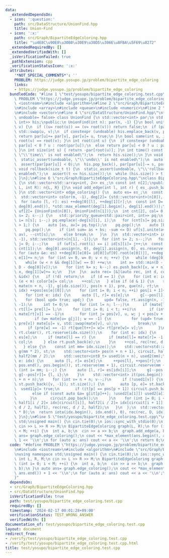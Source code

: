 ```yaml
---
data:
  _extendedDependsOn:
  - icon: ':question:'
    path: src/DataStructure/UnionFind.hpp
    title: Union-Find
  - icon: ':x:'
    path: src/Graph/BipartiteEdgeColoring.hpp
    title: "\u4E8C\u90E8\u30B0\u30E9\u30D5\u306E\u8FBA\u5F69\u8272"
  _extendedRequiredBy: []
  _extendedVerifiedWith: []
  _isVerificationFailed: true
  _pathExtension: cpp
  _verificationStatusIcon: ':x:'
  attributes:
    '*NOT_SPECIAL_COMMENTS*': ''
    PROBLEM: https://judge.yosupo.jp/problem/bipartite_edge_coloring
    links:
    - https://judge.yosupo.jp/problem/bipartite_edge_coloring
  bundledCode: "#line 1 \"test/yosupo/bipartite_edge_coloring.test.cpp\"\n#define\
    \ PROBLEM \"https://judge.yosupo.jp/problem/bipartite_edge_coloring\"\n#include\
    \ <iostream>\n#include <algorithm>\n#line 2 \"src/Graph/BipartiteEdgeColoring.hpp\"\
    \n#include <array>\n#include <queue>\n#include <numeric>\n#line 2 \"src/DataStructure/UnionFind.hpp\"\
    \n#include <vector>\n#line 4 \"src/DataStructure/UnionFind.hpp\"\ntemplate <bool\
    \ undoable= false> class UnionFind {\n std::vector<int> par;\n std::vector<std::pair<int,\
    \ int>> his;\npublic:\n UnionFind(int n): par(n, -1) {}\n bool unite(int u, int\
    \ v) {\n  if ((u= root(u)) == (v= root(v))) return false;\n  if (par[u] > par[v])\
    \ std::swap(u, v);\n  if constexpr (undoable) his.emplace_back(v, par[v]);\n \
    \ return par[u]+= par[v], par[v]= u, true;\n }\n bool same(int u, int v) { return\
    \ root(u) == root(v); }\n int root(int u) {\n  if constexpr (undoable) return\
    \ par[u] < 0 ? u : root(par[u]);\n  else return par[u] < 0 ? u : par[u]= root(par[u]);\n\
    \ }\n int size(int u) { return -par[root(u)]; }\n int time() const {\n  static_assert(undoable,\
    \ \"\\'time\\' is not enabled\");\n  return his.size();\n }\n void undo() {\n\
    \  static_assert(undoable, \"\\'undo\\' is not enabled\");\n  auto [u, s]= his.back();\n\
    \  assert(par[par[u]] < 0);\n  his.pop_back(), par[par[u]]-= s, par[u]= s;\n }\n\
    \ void rollback(size_t t) {\n  static_assert(undoable, \"\\'rollback\\' is not\
    \ enabled\");\n  assert(t <= his.size());\n  while (his.size() > t) undo();\n\
    \ }\n};\n#line 6 \"src/Graph/BipartiteEdgeColoring.hpp\"\nclass BipartiteEdgeColoring\
    \ {\n std::vector<std::array<int, 2>> es_;\n const int n[2];\npublic:\n BipartiteEdgeColoring(int\
    \ L, int R): n{L, R} {}\n void add_edge(int l, int r) { es_.push_back({l, r});\
    \ }\n std::vector<int> edge_coloring() {\n  auto es= es_;\n  const int m= es.size();\n\
    \  std::vector<int> color(m, -1), deg[2]= {std::vector<int>(n[0]), std::vector<int>(n[1])};\n\
    \  for (auto [l, r]: es) ++deg[0][l], ++deg[1][r];\n  const int D= std::max(*std::max_element(deg[0].begin(),\
    \ deg[0].end()), *std::max_element(deg[1].begin(), deg[1].end()));\n  UnionFind<>\
    \ uf[2]= {UnionFind(n[0]), UnionFind(n[1])};\n  int cnt[2], col= 0;\n  for (int\
    \ s= 2; s--;) {\n   std::priority_queue<std::pair<int, int>> pq;\n   for (int\
    \ i= n[s]; i--;) pq.emplace(-deg[s][i], i);\n   for (cnt[s]= pq.size(); pq.size()\
    \ > 1;) {\n    auto [as, av]= pq.top();\n    pq.pop();\n    auto [bs, bv]= pq.top();\n\
    \    pq.pop();\n    if (int sum= as + bs; -sum <= D) uf[s].unite(av, bv), pq.emplace(sum,\
    \ av), --cnt[s];\n    else break;\n   }\n  }\n  std::vector<int> id[2]= {std::vector<int>(n[0],\
    \ -1), std::vector<int>(n[1], -1)};\n  for (int s= 2; s--;)\n   for (int i= n[s],\
    \ j= 0; i--;)\n    if (uf[s].root(i) == i) id[s][i]= j++;\n  const int n= std::max(cnt[0],\
    \ cnt[1]);\n  deg[0].assign(n, 0), deg[1].assign(n, 0), es.reserve(n * D);\n \
    \ for (auto &e: es) ++deg[0][e[0]= id[0][uf[0].root(e[0])]], ++deg[1][e[1]= id[1][uf[1].root(e[1])]],\
    \ e[1]+= n;\n  for (int v= 0, w= 0; v < n; ++v) {\n   while (deg[0][v] < D) {\n\
    \    while (w < n && deg[1][w] == D) ++w;\n    int x= std::min(D - deg[1][w],\
    \ D - deg[0][v]);\n    for (int k= x; k--;) es.push_back({v, w + n});\n    deg[0][v]+=\
    \ x, deg[1][w]+= x;\n   }\n  }\n  auto rec= [&](auto rec, int d, const std::vector<int>\
    \ &idx) {\n   if (!d) return;\n   if (d == 1) {\n    for (int e: idx)\n     if\
    \ (e < m) color[e]= col;\n    ++col;\n   } else if (d & 1) {\n    std::vector<int>\
    \ mate(n + n, -1), g(idx.size()), pos(n + 1), pre, que(n), rt;\n    for (int e:\
    \ idx) ++pos[es[e][0]];\n    for (int i= 0; i < n; ++i) pos[i + 1]+= pos[i];\n\
    \    for (int e: idx) {\n     auto [l, r]= es[e];\n     g[--pos[l]]= r;\n    }\n\
    \    for (bool upd= true; upd;) {\n     upd= false, rt.assign(n, -1), pre.assign(n,\
    \ -1);\n     int t= 0;\n     for (int l= n; l--;)\n      if (mate[l] == -1) que[t++]=\
    \ rt[l]= pre[l]= l;\n     for (int i= 0; i < t; ++i)\n      if (int v= que[i];\
    \ mate[rt[v]] == -1)\n       for (int j= pos[v], u, w; j < pos[v + 1]; ++j) {\n\
    \        if (w= mate[u= g[j]]; w == -1) {\n         for (upd= true; u != -1; v=\
    \ pre[v]) mate[u]= v, std::swap(mate[v], u);\n         break;\n        }\n   \
    \     if (pre[w] == -1) rt[que[t++]= w]= rt[pre[w]= v];\n       }\n    }\n   \
    \ rt.clear(), rt.reserve(idx.size());\n    for (int e: idx) {\n     auto [l, r]=\
    \ es[e];\n     if (mate[l] == r) {\n      if (mate[l]= mate[r]= -1; e < m) color[e]=\
    \ col;\n     } else rt.push_back(e);\n    }\n    ++col, rec(rec, d - 1, rt);\n\
    \   } else {\n    const int mm= idx.size();\n    std::vector<std::array<int, 2>>\
    \ g(mm * 2), st;\n    std::vector<int> pos(n + n + 1), circuit, half1(mm / 2),\
    \ half2(mm / 2);\n    std::vector<int8_t> used1(n + n), used2(mm);\n    for (int\
    \ e: idx) {\n     auto [l, r]= es[e];\n     ++pos[l], ++pos[r];\n    }\n    std::partial_sum(pos.begin(),\
    \ pos.end(), pos.begin()), st.reserve(mm + 1), circuit.reserve(mm + 1);\n    for\
    \ (int i= mm; i--;) {\n     auto [l, r]= es[idx[i]];\n     g[--pos[l]]= {r, i},\
    \ g[--pos[r]]= {l, i};\n    }\n    std::vector<int> it(pos.begin(), pos.begin()\
    \ + n + n);\n    for (int v= n + n; v--;)\n     if (!used1[v]) {\n      for (st.clear(),\
    \ st.push_back({v, -1}); st.size();) {\n       auto [p, e]= st.back();\n     \
    \  used1[p]= true;\n       if (it[p] == pos[p + 1]) circuit.push_back(e), st.pop_back();\n\
    \       else if (const auto &a= g[it[p]++]; !used2[a[1]]) used2[a[1]]= true, st.push_back(a);\n\
    \      }\n      circuit.pop_back();\n     }\n    for (int i= 0; i < mm; i+= 2)\
    \ half1[i / 2]= idx[circuit[i]], half2[i / 2]= idx[circuit[i + 1]];\n    rec(rec,\
    \ d / 2, half1), rec(rec, d / 2, half2);\n   }\n  };\n  std::vector<int> idx(n\
    \ * D);\n  return iota(idx.begin(), idx.end(), 0), rec(rec, D, idx), color;\n\
    \ }\n};\n#line 5 \"test/yosupo/bipartite_edge_coloring.test.cpp\"\nusing namespace\
    \ std;\nsigned main() {\n cin.tie(0);\n ios::sync_with_stdio(0);\n int L, R, M;\n\
    \ cin >> L >> R >> M;\n BipartiteEdgeColoring graph(L, R);\n for (int i= 0; i\
    \ < M; ++i) {\n  int a, b;\n  cin >> a >> b;\n  graph.add_edge(a, b);\n }\n auto\
    \ ans= graph.edge_coloring();\n cout << *max_element(ans.begin(), ans.end()) +\
    \ 1 << '\\n';\n for (auto a: ans) cout << a << '\\n';\n return 0;\n}\n"
  code: "#define PROBLEM \"https://judge.yosupo.jp/problem/bipartite_edge_coloring\"\
    \n#include <iostream>\n#include <algorithm>\n#include \"src/Graph/BipartiteEdgeColoring.hpp\"\
    \nusing namespace std;\nsigned main() {\n cin.tie(0);\n ios::sync_with_stdio(0);\n\
    \ int L, R, M;\n cin >> L >> R >> M;\n BipartiteEdgeColoring graph(L, R);\n for\
    \ (int i= 0; i < M; ++i) {\n  int a, b;\n  cin >> a >> b;\n  graph.add_edge(a,\
    \ b);\n }\n auto ans= graph.edge_coloring();\n cout << *max_element(ans.begin(),\
    \ ans.end()) + 1 << '\\n';\n for (auto a: ans) cout << a << '\\n';\n return 0;\n\
    }"
  dependsOn:
  - src/Graph/BipartiteEdgeColoring.hpp
  - src/DataStructure/UnionFind.hpp
  isVerificationFile: true
  path: test/yosupo/bipartite_edge_coloring.test.cpp
  requiredBy: []
  timestamp: '2024-02-17 00:01:28+09:00'
  verificationStatus: TEST_WRONG_ANSWER
  verifiedWith: []
documentation_of: test/yosupo/bipartite_edge_coloring.test.cpp
layout: document
redirect_from:
- /verify/test/yosupo/bipartite_edge_coloring.test.cpp
- /verify/test/yosupo/bipartite_edge_coloring.test.cpp.html
title: test/yosupo/bipartite_edge_coloring.test.cpp
---
```

